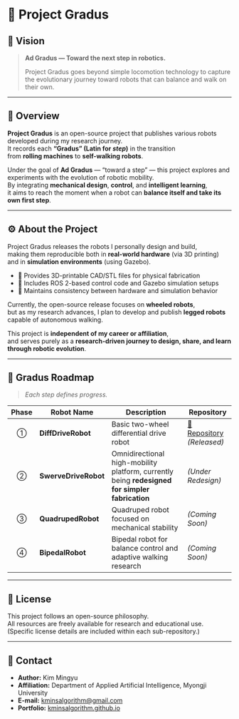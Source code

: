 # 🦾 Project Gradus  

## 🧠 Vision
> **Ad Gradus — Toward the next step in robotics.**  
>  
> Project Gradus goes beyond simple locomotion technology to capture the evolutionary journey toward robots that can balance and walk on their own.

---
## 🧭 Overview
**Project Gradus** is an open-source project that publishes various robots developed during my research journey.  
It records each **“Gradus” (Latin for *step*)** in the transition  
from **rolling machines** to **self-walking robots**.

Under the goal of **Ad Gradus** — “toward a step” — this project explores and experiments with the evolution of robotic mobility.  
By integrating **mechanical design**, **control**, and **intelligent learning**,  
it aims to reach the moment when a robot can **balance itself and take its own first step**.

---

## ⚙️ About the Project
Project Gradus releases the robots I personally design and build,  
making them reproducible both in **real-world hardware** (via 3D printing)  
and in **simulation environments** (using Gazebo).

- 🧩 Provides 3D-printable CAD/STL files for physical fabrication  
- 🧠 Includes ROS 2-based control code and Gazebo simulation setups  
- 🔁 Maintains consistency between hardware and simulation behavior  

Currently, the open-source release focuses on **wheeled robots**,  
but as my research advances, I plan to develop and publish **legged robots** capable of autonomous walking.  

This project is **independent of my career or affiliation**,  
and serves purely as a **research-driven journey to design, share, and learn through robotic evolution**.

---

## 🦿 Gradus Roadmap  
> *Each step defines progress.*

| Phase | Robot Name | Description | Repository |
|:------:|------------|--------------|-------------|
| ① | **DiffDriveRobot** | Basic two-wheel differential drive robot | [🔗 Repository](https://github.com/kminsalgorithm/DiffDriveRobot) *(Released)* |
| ② | **SwerveDriveRobot** | Omnidirectional high-mobility platform, currently being **redesigned for simpler fabrication** | *(Under Redesign)* |
| ③ | **QuadrupedRobot** | Quadruped robot focused on mechanical stability | *(Coming Soon)* |
| ④ | **BipedalRobot** | Bipedal robot for balance control and adaptive walking research | *(Coming Soon)* |

---

## 📜 License
This project follows an open-source philosophy.  
All resources are freely available for research and educational use.  
(Specific license details are included within each sub-repository.)

---

## 🧩 Contact
- **Author:** Kim Mingyu  
- **Affiliation:** Department of Applied Artificial Intelligence, Myongji University  
- **E-mail:** [kminsalgorithm@gmail.com](mailto:kminsalgorithm@gmail.com)  
- **Portfolio:** [kminsalgorithm.github.io](https://kminsalgorithm.github.io)
